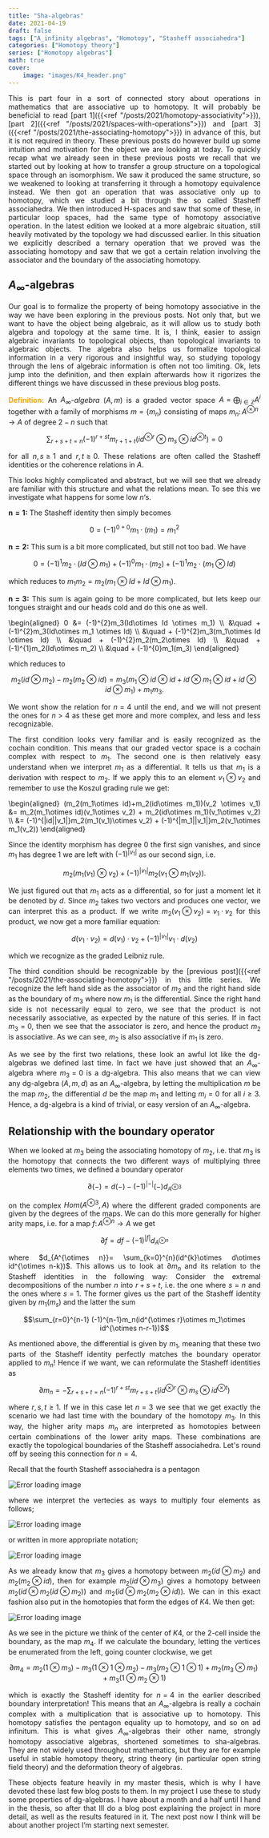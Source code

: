 ```yaml
---
title: "Sha-algebras"
date: 2021-04-19
draft: false
tags: ["A_infinity algebras", "Homotopy", "Stasheff associahedra"]
categories: ["Homotopy theory"]
series: ["Homotopy algebras"]
math: true
cover:
    image: "images/K4_header.png"
---
```


This is part four in a sort of connected story about operations in mathematics that are associative up to homotopy. It will probably be beneficial to read [part 1]({{<ref "/posts/2021/homotopy-associativity">}}), [part 2]({{<ref "/posts/2021/spaces-with-operations">}}) and [part 3]({{<ref "/posts/2021/the-associating-homotopy">}}) in advance of this, but it is not required in theory. These previous posts do however build up some intuition and motivation for the object we are looking at today. To quickly recap what we already seen in these previous posts we recall that we started out by looking at how to transfer a group structure on a topological space through an isomorphism. We saw it produced the same structure, so we weakened to looking at transferring it through a homotopy equivalence instead. We then got an operation that was associative only up to homotopy, which we studied a bit through the so called Stasheff associahedra. We then introduced H-spaces and saw that some of these, in particular loop spaces, had the same type of homotopy associative operation. In the latest edition we looked at a more algebraic situation, still heavily motivated by the topology we had discussed earlier. In this situation we explicitly described a ternary operation that we proved was the associating homotopy and saw that we got a certain relation involving the associator and the boundary of the associating homotopy.

## $A_\infty$-algebras

Our goal is to formalize the property of being homotopy associative in the way we have been exploring in the previous posts. Not only that, but we want to have the object being algebraic, as it will allow us to study both algebra and topology at the same time. It is, I think, easier to assign algebraic invariants to topological objects, than topological invariants to algebraic objects. The algebra also helps us formalize topological information in a very rigorous and insightful way, so studying topology through the lens of algebraic information is often not too limiting. Ok, lets jump into the definition, and then explain afterwards how it rigorizes the different things we have discussed in these previous blog posts.

<span style="color:orange"> **Definition:** </span> An $A_\infty$*-algebra* $(A, m)$ is a graded vector space $A = \bigoplus_{i\in \mathbb{Z}} A^i$ together with a family of morphisms $m=\{m_n\}$ consisting of maps $m_n\colon A^{\otimes n}\longrightarrow A$ of degree $2-n$ such that

$$\displaystyle\sum_{r+s+t=n}(-1)^{r+st}m_{r+1+t}(id^{\otimes r}\otimes m_s \otimes id^{\otimes t}) = 0$$

for all $n, s\geq 1$ and $r, t\geq 0$. These relations are often called the Stasheff identities or the coherence relations in $A$.

This looks highly complicated and abstract, but we will see that we already are familiar with this structure and what the relations mean. To see this we investigate what happens for some low $n$‘s.

$\mathbf{n=1 :}$ The Stasheff identity then simply becomes 

$$0 = (-1)^{0+0}m_1 \cdot (m_1) = m_1^2$$

$\mathbf{n=2 :}$  This sum is a bit more complicated, but still not too bad. We have

$$0 = (-1)^{1}m_2\cdot(Id\otimes m_1)+(-1)^{0}m_1\cdot (m_2)+(-1)^{1}m_2\cdot (m_1\otimes Id)$$

which reduces to $m_1 m_2 = m_2(m_1\otimes Id + Id\otimes m_1)$.

$\mathbf{n=3 :}$ This sum is again going to be more complicated, but lets keep our tongues straight and our heads cold and do this one as well.

\begin{aligned} 
0 
&= (-1)^{2}m_3(Id\otimes Id \otimes m_1) \\\\
&\quad + (-1)^{2}m_3(Id\otimes m_1 \otimes Id) \\\\
&\quad + (-1)^{2}m_3(m_1\otimes Id \otimes Id) \\\\
&\quad + (-1)^{2}m_2(m_2\otimes Id) \\\\
&\quad + (-1)^{1}m_2(Id\otimes m_2) \\\\
&\quad + (-1)^{0}m_1(m_3)
\end{aligned}

which reduces to

$$m_2(id\otimes m_2) - m_2(m_2\otimes id) = m_3(m_1\otimes id \otimes id + id\otimes m_1 \otimes id+id\otimes id \otimes m_1) + m_1m_3.$$

We wont show the relation for $n = 4$ until the end, and we will not present the ones for $n>4$ as these get more and more complex, and less and less recognizable.

The first condition looks very familiar and is easily recognized as the cochain condition. This means that our graded vector space is a cochain complex with respect to $m_1$. The second one is then relatively easy understand when we interpret $m_1$ as a differential. It tells us that $m_1$ is a derivation with respect to $m_2$. If we apply this to an element $v_1\otimes v_2$ and remember to use the Koszul grading rule we get:

\begin{aligned}
(m_2(m_1\otimes id)+m_2(id\otimes m_1))(v_2 \otimes v_1) &= m_2(m_1\otimes id)(v_1\otimes v_2) + m_2(id\otimes m_1)(v_1\otimes v_2) \\\\
&= (-1)^{|id||v_1|}m_2(m_1(v_1)\otimes v_2) + (-1)^{|m_1||v_1|}m_2(v_1\otimes m_1(v_2))
\end{aligned}

Since the identity morphism has degree $0$ the first sign vanishes, and since $m_1$ has degree $1$ we are left with $(-1)^{|v_1|}$ as our second sign, i.e. 

$$m_2(m_1(v_1)\otimes v_2) + (-1)^{|v_1|}m_2(v_1\otimes m_1(v_2)).$$

We just figured out that $m_1$ acts as a differential, so for just a moment let it be denoted by $d$. Since $m_2$ takes two vectors and produces one vector, we can interpret this as a product. If we write $m_2(v_1\otimes v_2)=v_1\cdot v_2$ for this product, we now get a more familiar equation:

$$d(v_1\cdot v_2) = d(v_1)\cdot v_2 + (-1)^{|v_1|}v_1\cdot d(v_2)$$

which we recognize as the graded Leibniz rule.

The third condition should be recognizable by the [previous post]({{<ref "/posts/2021/the-associating-homotopy">}}) in this little series. We recognize the left hand side as the associator of $m_2$ and the right hand side as the boundary of $m_3$ where now $m_1$ is the differential. Since the right hand side is not necessarily equal to zero, we see that the product is not necessarily associative, as expected by the nature of this series. If in fact $m_3 = 0$, then we see that the associator is zero, and hence the product $m_2$ is associative. As we can see, $m_2$ is also associative if $m_1$ is zero.

As we see by the first two relations, these look an awful lot like the dg-algebras we defined last time. In fact we have just showed that an $A_\infty$-algebra where $m_3 = 0$ is a dg-algebra. This also means that we can view any dg-algebra $(A, m, d)$ as an $A_\infty$-algebra, by letting the multiplication $m$ be the map $m_2$, the differential $d$ be the map $m_1$ and letting $m_i=0$ for all $i\geq 3$. Hence, a dg-algebra is a kind of trivial, or easy version of an $A_\infty$-algebra.

## Relationship with the boundary operator

When we looked at $m_3$ being the associating homotopy of $m_2$, i.e. that $m_3$ is the homotopy that connects the two different ways of multiplying three elements two times, we defined a boundary operator 

$$\partial (-) = d(-)-(-1)^{|-|}(-)d_{A^{\otimes 3}} $$

on the complex $Hom(A^{\otimes 3}, A)$ where the different graded components are given by the degrees of the maps. We can do this more generally for higher arity maps, i.e. for a map $f\colon A^{\otimes n}\longrightarrow A$ we get

$$\partial f = df -(-1)^{|f|}d_{A^{\otimes n}}$$

where $d_{A^{\otimes n}}= \sum_{k=0}^{n}(id^{k}\otimes d\otimes id^{\otimes n-k})$. This allows us to look at $\partial m_n$ and its relation to the Stasheff identities in the following way: Consider the extremal decompositions of the number $n$ into $r+s+t$, i.e. the one where $s=n$ and the ones where $s=1$. The former gives us the part of the Stasheff identity given by $m_1(m_s)$ and the latter the sum

$$\sum_{r=0}^{n-1} (-1)^{n-1}m_n(id^{\otimes r}\otimes m_1\otimes id^{\otimes n-r-1})$$

As mentioned above, the differential is given by $m_1$, meaning that these two parts of the Stasheff identity perfectly matches the boundary operator applied to $m_n$! Hence if we want, we can reformulate the Stasheff identities as

$$\partial m_n = - \sum_{r+s+t=n}(-1)^{r+st}m_{r+s+t}(id^{\otimes r}\otimes m_s\otimes id^{\otimes t})$$

where $r,s,t\geq 1$. If we in this case let $n=3$ we see that we get exactly the scenario we had last time with the boundary of the homotopy $m_3$. In this way, the higher arity maps $m_n$ are interpreted as homotopies between certain combinations of the lower arity maps. These combinations are exactly the topological boundaries of the Stasheff associahedra. Let's round off by seeing this connection for $n=4$.

Recall that the fourth Stasheff associahedra is a pentagon

![Error loading image](images/K4_1.png)

where we interpret the vertecies as ways to multiply four elements as follows;

![Error loading image](images/K4_2.png)

or written in more appropriate notation;

![Error loading image](images/K4_3.png)

As we already know that $m_3$ gives a homotopy between $m_2(id\otimes m_2)$ and $m_2(m_2\otimes id)$, then for example $m_2(id\otimes m_3)$ gives a homotopy between $m_2(id\otimes m_2(id\otimes m_2))$ and $m_2(id\otimes m_2(m_2\otimes id))$. We can in this exact fashion also put in the homotopies that form the edges of $K4$. We then get:

![Error loading image](images/K4_4.png)

As we see in the picture we think of the center of $K4$, or the $2$-cell inside the boundary, as the map $m_4$. If we calculate the boundary, letting the vertices be enumerated from the left, going counter clockwise, we get

$$\partial m_4 = m_2(1\otimes m_3) - m_3(1\otimes 1\otimes m_2) - m_3(m_2\otimes 1\otimes 1) + m_2(m_3\otimes m_1)+m_3(1\otimes m_2\otimes 1)$$

which is exactly the Stasheff identity for $n=4$ in the earlier described boundary interpretation! This means that an $A_\infty$-algebra is really a cochain complex with a multiplication that is associative up to homotopy. This homotopy satisfies the pentagon equality up to homotopy, and so on ad infinitum. This is what gives $A_\infty$-algebras their other name, strongly homotopy associative algebras, shortened sometimes to sha-algebras. They are not widely used throughout mathematics, but they are for example useful in stable homotopy theory, string theory (in particular open string field theory) and the deformation theory of algebras.

These objects feature heavily in my master thesis, which is why I have devoted these last few blog posts to them. In my project I use these to study some properties of dg-algebras. I have about a month and a half until I hand in the thesis, so after that Ill do a blog post explaining the project in more detail, as well as the results featured in it. The next post now I think will be about another project I’m starting next semester.


<style>body {text-align: justify}</style>